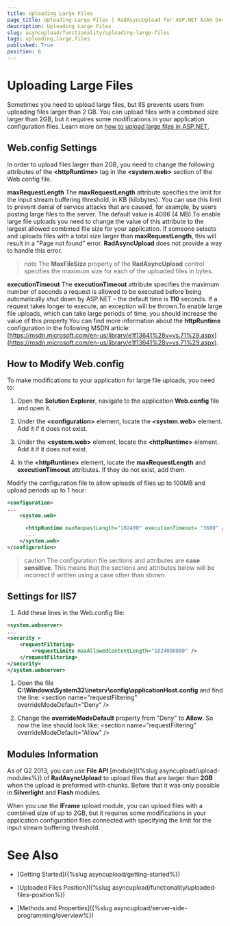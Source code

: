 ```yaml
---
title: Uploading Large Files
page_title: Uploading Large Files | RadAsyncUpload for ASP.NET AJAX Documentation
description: Uploading Large Files
slug: asyncupload/functionality/uploading-large-files
tags: uploading,large,files
published: True
position: 8
---
```


# Uploading Large Files



Sometimes you need to upload large files, but IIS prevents users from uploading files larger than 2 GB. You can upload files with a combined size larger than 2GB, but it requires some modifications in your application configuration files. Learn more on [how to upload large files in ASP.NET.](https://blogs.telerik.com/blogs/13-07-15/upload-large-files-asp-net-radasyncupload)

## Web.config Settings

In order to upload files larger than 2GB, you need to change the following attributes of the **\<httpRuntime\>** tag in the **\<system.web\>** section of the Web.config file.

**maxRequestLength** 
The **maxRequestLength** attribute specifies the limit for the input stream buffering threshold, in KB (kilobytes). You can use this limit to prevent denial of service attacks that are caused, for example, by users posting large files to the server. The default value is 4096 (4 MB).To enable large file uploads you need to change the value of this attribute to the largest allowed combined file size for your application. If someone selects and uploads files with a total size larger than **maxRequestLength**, this will result in a "Page not found" error. **RadAsyncUpload** does not provide a way to handle this error.

>note The **MaxFileSize** property of the **RadAsyncUpload** control specifies the maximum size for each of the uploaded files in bytes.
>


**executionTimeout**
The **executionTimeout** attribute specifies the maximum number of seconds a request is allowed to be executed before being automatically shut down by ASP.NET – the default time is **110** seconds. If a request takes longer to execute, an exception will be thrown.To enable large file uploads, which can take large periods of time, you should increase the value of this property.You can find more information about the **httpRuntime** configuration in the following MSDN article: [https://msdn.microsoft.com/en-us/library/e1f13641%28v=vs.71%29.aspx](https://msdn.microsoft.com/en-us/library/e1f13641%28v=vs.71%29.aspx).

## How to Modify Web.config

To make modifications to your application for large file uploads, you need to:

1. Open the **Solution Explorer**, navigate to the application **Web.config** file and open it.

1. Under the **\<configuration\>** element, locate the **\<system.web\>** element. Add it if it does not exist.

1. Under the **\<system.web\>** element, locate the **\<httpRuntime\>** element. Add it if it does not exist.

1. In the **\<httpRuntime\>** element, locate the **maxRequestLength** and **executionTimeout** attributes. If they do not exist, add them.

Modify the configuration file to allow uploads of files up to 100MB and upload periods up to 1 hour:

````XML
<configuration>
...
    <system.web>

      <httpRuntime maxRequestLength="102400" executionTimeout= "3600" />
      ...
    </system.web>
</configuration>
````

>caution The configuration file sections and attributes are **case sensitive**. This means that the sections and attributes below will be incorrect if written using a case other than shown.
>


## Settings for IIS7

1. Add these lines in the Web.config file:

````XML
<system.webserver>
...
<security >
    <requestFiltering>
        <requestLimits maxAllowedContentLength="1024000000" />
    </requestFiltering>
</security>
</system.webserver>
````



1. Open the file **C:\Windows\System32\inetsrv\config\applicationHost.config** and find the line: \<section name="requestFiltering" overrideModeDefault="Deny" /\>

1. Change the **overrideModeDefault** property from "Deny" to **Allow**. So now the line should look like: \<section name="requestFiltering" overrideModeDefault="Allow" /\>

## Modules Information

As of Q2 2013, you can use **File API** [module]({%slug asyncupload/upload-modules%}) of **RadAsyncUpload** to upload files that are larger than **2GB** when the upload is preformed with chunks. Before that it was only possible in **Silverlight** and **Flash** modules.

When you use the **IFrame** upload module, you can upload files with a combined size of up to 2GB, but it requires some modifications in your application configuration files connected with specifying the limit for the input stream buffering threshold.

# See Also

 * [Getting Started]({%slug asyncupload/getting-started%})

 * [Uploaded Files Position]({%slug asyncupload/functionality/uploaded-files-position%})

 * [Methods and Properties]({%slug asyncupload/server-side-programming/overview%})

